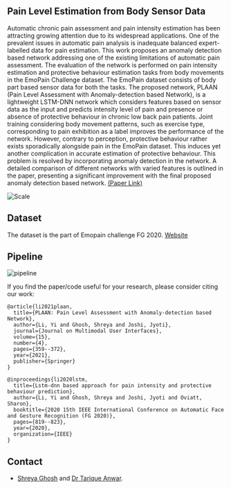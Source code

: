 ## Pain Level Estimation from Body Sensor Data

Automatic chronic pain assessment and pain intensity estimation has been attracting growing attention due to its widespread applications. One of the prevalent issues in automatic pain analysis is inadequate balanced expert-labelled data for pain estimation. This work proposes an anomaly detection based network addressing one of the existing limitations of automatic pain assessment. The evaluation of the network is performed on pain intensity estimation and protective behaviour estimation tasks from body movements in the EmoPain Challenge dataset. The EmoPain dataset consists of body part based sensor data for both the tasks. The proposed network, PLAAN (Pain Level Assessment with Anomaly-detection based Network), is a lightweight LSTM-DNN network which considers features based on sensor data as the input and predicts intensity level of pain and presence or absence of protective behaviour in chronic low back pain patients. Joint training considering body movement patterns, such as exercise type, corresponding to pain exhibition as a label improves the performance of the network. However, contrary to perception, protective behaviour rather exists sporadically alongside pain in the EmoPain dataset. This induces yet another complication in accurate estimation of protective behaviour. This problem is resolved by incorporating anomaly detection in the network. A detailed comparison of different networks with varied features is outlined in the paper, presenting a significant improvement with the final proposed anomaly detection based network. [(Paper Link)](https://ieeexplore.ieee.org/document/9447025)

![Scale](/figs/) 


## Dataset
The dataset is the part of Emopain challenge FG 2020. [Website](https://github.com/Mvrjustid/EmoPainChallenge2020) 

## Pipeline 
![pipeline](/figs/) 

If you find the paper/code useful for your research, please consider citing our work:
```
@article{li2021plaan,
  title={PLAAN: Pain Level Assessment with Anomaly-detection based Network},
  author={Li, Yi and Ghosh, Shreya and Joshi, Jyoti},
  journal={Journal on Multimodal User Interfaces},
  volume={15},
  number={4},
  pages={359--372},
  year={2021},
  publisher={Springer}
}
```
```
@inproceedings{li2020lstm,
  title={Lstm-dnn based approach for pain intensity and protective behaviour prediction},
  author={Li, Yi and Ghosh, Shreya and Joshi, Jyoti and Oviatt, Sharon},
  booktitle={2020 15th IEEE International Conference on Automatic Face and Gesture Recognition (FG 2020)},
  pages={819--823},
  year={2020},
  organization={IEEE}
}
```
 
## Contact
- <a href="https://sites.google.com/view/shreyaghosh/home">Shreya Ghosh</a> and <a href="https://scholar.google.com/citations?hl=en&user=omcJ_bQAAAAJ&view_op=list_works&sortby=pubdate">Dr Tarique Anwar</a>.
